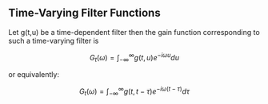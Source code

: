 ## Time-Varying Filter Functions

Let g(t,u) be a time-dependent filter then the gain function
corresponding to such a time-varying filter is

$$G_t(\omega) = \int_{-\infty}^{\infty} g(t,u) e^{-i\omega u} du$$

or equivalently:

$$G_t(\omega) = \int_{-\infty}^{\infty} g(t,t-\tau) e^{-i\omega (t-\tau)} d\tau$$
